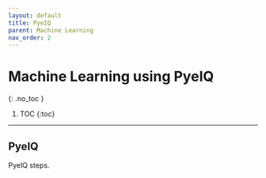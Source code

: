```yaml
---
layout: default
title: PyeIQ
parent: Machine Learning
nav_order: 2
---
```


# Machine Learning using PyeIQ
{: .no_toc }

1. TOC
{:toc}
---

## PyeIQ

PyeIQ steps.
